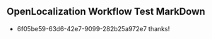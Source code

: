 ## OpenLocalization Workflow Test MarkDown
* 6f05be59-63d6-42e7-9099-282b25a972e7 
thanks!<!--HONumber=Mar16_HO4-->
